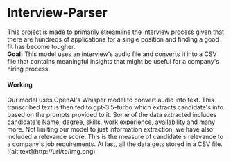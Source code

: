 # Interview-Parser
This project is made to primarily streamline the interview process given that there are hundreds of applications for a single position and finding a good fit has become tougher. <br>
<B> Goal:</B> This model uses an interview's audio file and converts it into a CSV file that contains meaningful insights that might be useful for a company's hiring process. <br>
<h4>Working</h4>
Our model uses OpenAI's Whisper model to convert audio into text. This transcribed text is then fed to gpt-3.5-turbo which extracts candidate's info based on the prompts provided to it. Some of the data extracted includes candidate's Name, degree, skills, work experience, availability and many more. Not limiting our model to just information extraction, we have also included a relevance score. This is the measure of candidate's relevance to a company's job requirements. At last, all the data gets stored in a CSV file. <br>
![alt text](http://url/to/img.png)
